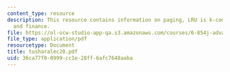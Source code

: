 ```yaml
---
content_type: resource
description: This resource contains information on paging, LRU is k-competitive ,
  and finance.
file: https://ol-ocw-studio-app-qa.s3.amazonaws.com/courses/6-854j-advanced-algorithms-fall-2005/36ca77f00999cc1e28ff6afc7648aaba_tusharalec20.pdf
file_type: application/pdf
resourcetype: Document
title: tusharalec20.pdf
uid: 36ca77f0-0999-cc1e-28ff-6afc7648aaba
---
```

